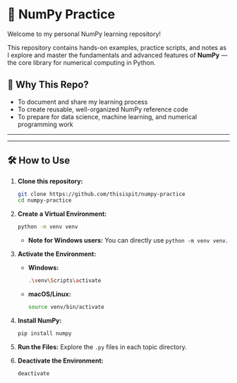 # 🧮 NumPy Practice

Welcome to my personal NumPy learning repository!

This repository contains hands-on examples, practice scripts, and notes as I explore and master the fundamentals and advanced features of **NumPy** — the core library for numerical computing in Python.


## 🚀 Why This Repo?

* To document and share my learning process
* To create reusable, well-organized NumPy reference code
* To prepare for data science, machine learning, and numerical programming work

---
---

## 🛠️ How to Use

1.  **Clone this repository:**
    ```bash
    git clone https://github.com/thisispit/numpy-practice
    cd numpy-practice
    ```

2.  **Create a Virtual Environment:**
    ```bash
    python -m venv venv
    ```
    * **Note for Windows users:** You can directly use `python -m venv venv`.

3.  **Activate the Environment:**
    * **Windows:**
        ```bash
        .\venv\Scripts\activate
        ```
    * **macOS/Linux:**
        ```bash
        source venv/bin/activate
        ```

4.  **Install NumPy:**
    ```bash
    pip install numpy
    ```

5.  **Run the Files:** Explore the `.py` files in each topic directory.

6.  **Deactivate the Environment:**
    ```bash
    deactivate
    ```
